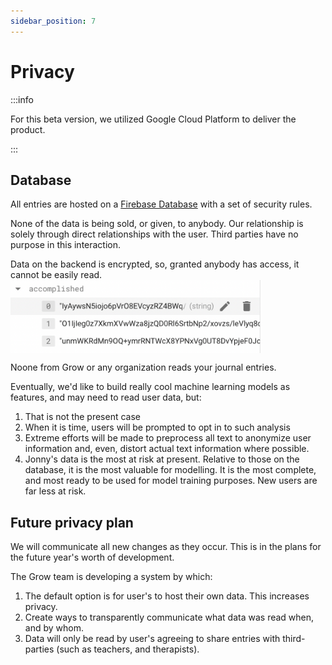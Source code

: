 ```yaml
---
sidebar_position: 7
---
```


# Privacy

:::info

For this beta version, we utilized Google Cloud Platform to deliver the product. 
 
:::

## Database

All entries are hosted on a [Firebase Database](https://firebase.google.com/docs/firestore) with a set of security rules.

None of the data is being sold, or given, to anybody. Our relationship is solely through direct relationships with the user. Third parties have no purpose in this interaction.

Data on the backend is encrypted, so, granted anybody has access, it cannot be easily read.
<img src="/img/privacy/firebase_encrypted.png" width="400" align="middle"/>

Noone from Grow or any organization reads your journal entries.

Eventually, we'd like to build really cool machine learning models as features, and may need to read user data, but:
1. That is not the present case
2. When it is time, users will be prompted to opt in to such analysis
3. Extreme efforts will be made to preprocess all text to anonymize user information and, even, distort actual text information where possible. 
4. Jonny's data is the most at risk at present. Relative to those on the database, it is the most valuable for modelling. It is the most complete, and most ready to be used for model training purposes. New users are far less at risk.


## Future privacy plan
We will communicate all new changes as they occur. This is in the plans for the future year's worth of development.

The Grow team is developing a system by which:
1. The default option is for user's to host their own data. This increases privacy.
2. Create ways to transparently communicate what data was read when, and by whom.
3. Data will only be read by user's agreeing to share entries with third-parties (such as teachers, and therapists).